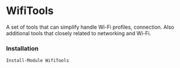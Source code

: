 # WifiTools
A set of tools that can simplify handle Wi-Fi profiles, connection. Also additional tools that closely related to networking and Wi-Fi.

### Installation
```
Install-Module WifiTools
```
